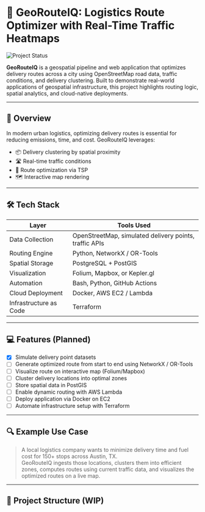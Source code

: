 # 🚚 **GeoRouteIQ: Logistics Route Optimizer with Real-Time Traffic Heatmaps**

![Project Status](https://img.shields.io/badge/status-in--progress-yellow.svg)

**GeoRouteIQ** is a geospatial pipeline and web application that optimizes delivery routes across a city using OpenStreetMap road data, traffic conditions, and delivery clustering. Built to demonstrate real-world applications of geospatial infrastructure, this project highlights routing logic, spatial analytics, and cloud-native deployments.

---

## 🧭 Overview

In modern urban logistics, optimizing delivery routes is essential for reducing emissions, time, and cost. GeoRouteIQ leverages:
- 📦 Delivery clustering by spatial proximity
- 🛣️ Real-time traffic conditions
- 🔄 Route optimization via TSP
- 🗺️ Interactive map rendering

---

## 🛠️ Tech Stack

| Layer | Tools Used |
|-------|------------|
| Data Collection | OpenStreetMap, simulated delivery points, traffic APIs |
| Routing Engine | Python, NetworkX / OR-Tools |
| Spatial Storage | PostgreSQL + PostGIS |
| Visualization | Folium, Mapbox, or Kepler.gl |
| Automation | Bash, Python, GitHub Actions |
| Cloud Deployment | Docker, AWS EC2 / Lambda |
| Infrastructure as Code | Terraform |

---

## 💻 Features (Planned)

- [x] Simulate delivery point datasets  
- [ ] Generate optimized route from start to end using NetworkX / OR-Tools  
- [ ] Visualize route on interactive map (Folium/Mapbox)  
- [ ] Cluster delivery locations into optimal zones  
- [ ] Store spatial data in PostGIS  
- [ ] Enable dynamic routing with AWS Lambda  
- [ ] Deploy application via Docker on EC2  
- [ ] Automate infrastructure setup with Terraform  

---

## 🔍 Example Use Case

> A local logistics company wants to minimize delivery time and fuel cost for 150+ stops across Austin, TX.  
GeoRouteIQ ingests those locations, clusters them into efficient zones, computes routes using current traffic data, and visualizes the optimized routes on a live map.

---

## 📁 Project Structure (WIP)

